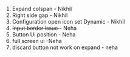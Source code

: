 1. Expand colspan - Nikhil
2. Right side gap - Nikhil
3. Configuration open icon set Dynamic - Nikhil
4. <del> Input border issue </del> - Neha
5. Button Ui position - Neha 
6. full screen ui -Neha
7. discard button not work  on expand - neha
